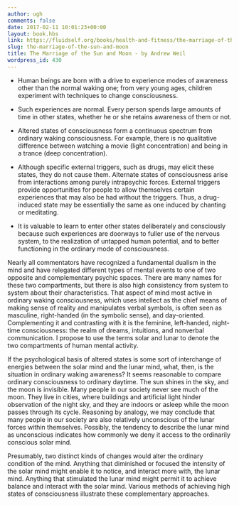 ```yaml
---
author: ugh
comments: false
date: 2017-02-11 10:01:23+00:00
layout: book.hbs
link: https://fluidself.org/books/health-and-fitness/the-marriage-of-the-sun-and-moon/
slug: the-marriage-of-the-sun-and-moon
title: The Marriage of the Sun and Moon - by Andrew Weil
wordpress_id: 430
---
```


- Human beings are born with a drive to experience modes of awareness other than the normal waking one; from very young ages, children experiment with techniques to change consciousness.

- Such experiences are normal. Every person spends large amounts of time in other states, whether he or she retains awareness of them or not.

- Altered states of consciousness form a continuous spectrum from ordinary waking consciousness. For example, there is no qualitative difference between watching a movie (light concentration) and being in a trance (deep concentration).

- Although specific external triggers, such as drugs, may elicit these states, they do not cause them. Alternate states of consciousness arise from interactions among purely intrapsychic forces. External triggers provide opportunities for people to allow themselves certain experiences that may also be had without the triggers. Thus, a drug-induced state may be essentially the same as one induced by chanting or meditating.

- It is valuable to learn to enter other states deliberately and consciously because such experiences are doorways to fuller use of the nervous system, to the realization of untapped human potential, and to better functioning in the ordinary mode of consciousness.

Nearly all commentators have recognized a fundamental dualism in the mind and have relegated different types of mental events to one of two opposite and complementary psychic spaces. There are many names for these two compartments, but there is also high consistency from system to system about their characteristics. That aspect of mind most active in ordinary waking consciousness, which uses intellect as the chief means of making sense of reality and manipulates verbal symbols, is often seen as masculine, right-handed (in the symbolic sense), and day-oriented. Complementing it and contrasting with it is the feminine, left-handed, night-time consciousness: the realm of dreams, intuitions, and nonverbal communication. I propose to use the terms solar and lunar to denote the two compartments of human mental activity.

If the psychological basis of altered states is some sort of interchange of energies between the solar mind and the lunar mind, what, then, is the situation in ordinary waking awareness? It seems reasonable to compare ordinary consciousness to ordinary daytime. The sun shines in the sky, and the moon is invisible. Many people in our society never see much of the moon. They live in cities, where buildings and artificial light hinder observation of the night sky, and they are indoors or asleep while the moon passes through its cycle. Reasoning by analogy, we may conclude that many people in our society are also relatively unconscious of the lunar forces within themselves. Possibly, the tendency to describe the lunar mind as unconscious indicates how commonly we deny it access to the ordinarily conscious solar mind.

Presumably, two distinct kinds of changes would alter the ordinary condition of the mind. Anything that diminished or focused the intensity of the solar mind might enable it to notice, and interact more with, the lunar mind. Anything that stimulated the lunar mind might permit it to achieve balance and interact with the solar mind. Various methods of achieving high states of consciousness illustrate these complementary approaches.
